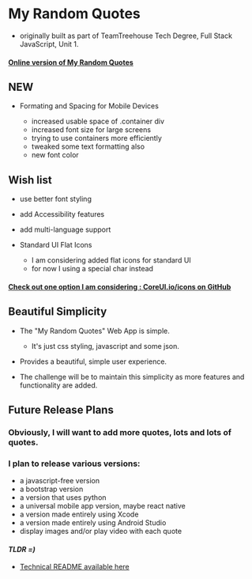 # My Random Quotes

  - originally built as part of TeamTreehouse Tech Degree, Full Stack JavaScript, Unit 1.

#### **[Online version of My Random Quotes](https://pereznetworks.github.io/My-Random-Quotes-Web-App)**

## **NEW**

- Formating and Spacing for Mobile Devices

  - increased usable space of .container div
  - increased font size for large screens
  - trying to use containers more efficiently
  - tweaked some text formatting also  
  - new font color

## **Wish list**

- use better font styling

- add Accessibility features

- add multi-language support

- Standard UI Flat Icons
  - I am considering added flat icons for standard UI
  - for now I using a special char instead

#### **[Check out one option I am considering : CoreUI.io/icons on GitHub](https://github.com/coreui/coreui-icons)**

## Beautiful Simplicity

  - The "My Random Quotes" Web App is simple.
    - It's just css styling, javascript and some json.

  - Provides a beautiful, simple user experience.

  - The challenge will be to maintain this simplicity as more features and functionality are added.

## Future Release Plans

### Obviously, I will want to add more quotes, lots and lots of quotes.

### I plan to release various versions:

  - a javascript-free version
  - a bootstrap version
  - a version that uses python
  - a universal mobile app version, maybe react native
  - a version made entirely using Xcode
  - a version made entirely using Android Studio
  - display images and/or play video with each quote

#### ***TLDR =)***
  - [Technical README available here](TechnicalReadme.md#technical-readme)
